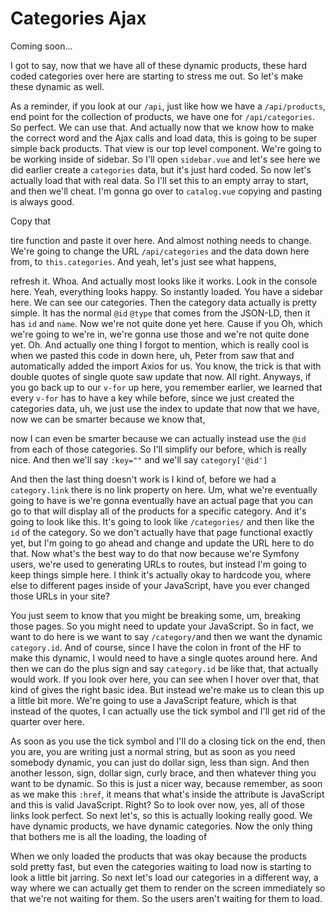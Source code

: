 # Categories Ajax

Coming soon...

I got to say, now that we have all of these dynamic products, these hard coded
categories over here are starting to stress me out. So let's make these dynamic as
well.

As a reminder, if you look at our `/api`, just like how we have a `/api/products`, end
point for the collection of products, we have one for `/api/categories`. So perfect.
We can use that. And actually now that we know how to make the correct word and the
Ajax calls and load data, this is going to be super simple back products. That view
is our top level component. We're going to be working inside of sidebar. So I'll open
`sidebar.vue` and let's see here we did earlier create a `categories` data, but it's
just hard coded. So now let's actually load that with real data. So I'll set this to
an empty array to start, and then we'll cheat. I'm gonna go over to `catalog.vue`
copying and pasting is always good.

Copy that

tire function and paste it over here. And almost nothing needs to change. We're going
to change the URL `/api/categories` and the data down here from, to `this.categories`.
And yeah, let's just see what happens,

refresh it. Whoa. And actually most looks like it works. Look in the console here.
Yeah, everything looks happy. So instantly loaded. You have a sidebar here. We can
see our categories. Then the category data actually is pretty simple. It has the
normal `@id` `@type` that comes from the JSON-LD, then it has `id` and `name`. Now
we're not quite done yet here. Cause if you Oh, which we're going to we're in, we're
gonna use those and we're not quite done yet. Oh. And actually one thing I forgot to
mention, which is really cool is when we pasted this code in down here, uh, Peter
from saw that and automatically added the import Axios for us. You know, the trick is
that with double quotes of single quote saw update that now. All right. Anyways, if
you go back up to our `v-for` up here, you remember earlier, we learned that every `v-for`
has to have a key while before, since we just created the categories data, uh, we
just use the index to update that now that we have, now we can be smarter because we
know that,

now I can even be smarter because we can actually instead use the `@id` from each of
those categories. So I'll simplify our before, which is really nice. And then we'll
say `:key=""` and we'll say `category['@id']`

And then the last thing doesn't work is I kind of, before we had a `category.link`
there is no link property on here. Um, what we're eventually going to have is
we're gonna eventually have an actual page that you can go to that will display all
of the products for a specific category. And it's going to look like this. It's going
to look like `/categories/` and then like the `id` of the category. So we don't actually
have that page functional exactly yet, but I'm going to go ahead and change and
update the URL here to do that. Now what's the best way to do that now because we're
Symfony users, we're used to generating URLs to routes, but instead I'm going to keep
things simple here. I think it's actually okay to hardcode you, where else to
different pages inside of your JavaScript, have you ever changed those URLs in your
site?

You just seem to know that you might be breaking some, um, breaking those pages. So
you might need to update your JavaScript. So in fact, we want to do here is we want
to say `/category/`and then we want the dynamic `category.id`. And of course,
since I have the colon in front of the HF to make this dynamic, I would need to have
a single quotes around here. And then we can do the plus sign and say `category.id`
be like that, that actually would work. If you look over here, you can see when I
hover over that, that kind of gives the right basic idea. But instead we're make us
to clean this up a little bit more. We're going to use a JavaScript feature, which is
that instead of the quotes, I can actually use the tick symbol and I'll get rid of
the quarter over here.

As soon as you use the tick symbol and I'll do a closing tick on the end, then you
are, you are writing just a normal string, but as soon as you need somebody dynamic,
you can just do dollar sign, less than sign. And then another lesson, sign, dollar
sign, curly brace, and then whatever thing you want to be dynamic. So this is just a
nicer way, because remember, as soon as we make this `:href`, it means that
what's inside the attribute is JavaScript and this is valid JavaScript. Right? So to
look over now, yes, all of those links look perfect. So next let's, so this is
actually looking really good. We have dynamic products, we have dynamic categories.
Now the only thing that bothers me is all the loading, the loading of

When we only loaded the products that was okay because the products sold pretty fast,
but even the categories waiting to load now is starting to look a little bit jarring.
So next let's load our categories in a different way, a way where we can actually get
them to render on the screen immediately so that we're not waiting for them. So the
users aren't waiting for them to load.

